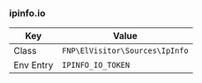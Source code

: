 ### ipinfo.io

| Key       | Value                          |
|-----------|--------------------------------|
| Class     | `FNP\ElVisitor\Sources\IpInfo` |
| Env Entry | `IPINFO_IO_TOKEN`              |